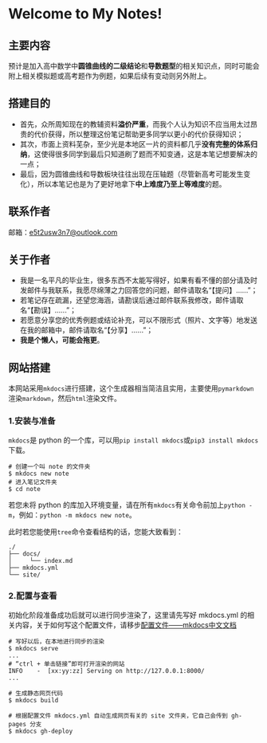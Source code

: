 # Welcome to My Notes!

## 主要内容

预计是加入高中数学中**圆锥曲线的二级结论**和**导数题型**的相关知识点，同时可能会附上相关模拟题或高考题作为例题，如果后续有变动则另外附上。

## 搭建目的

- 首先，众所周知现在的教辅资料**溢价严重**，而我个人认为知识不应当用太过昂贵的代价获得，所以整理这份笔记帮助更多同学以更小的代价获得知识；
- 其次，市面上资料芜杂，至少光是本地区一片的资料都几乎**没有完整的体系归纳**，这使得很多同学到最后只知道刷了题而不知变通，这是本笔记想要解决的一点；
- 最后，因为圆锥曲线和导数板块往往出现在压轴题（尽管新高考可能发生变化），所以本笔记也是为了更好地拿下**中上难度乃至上等难度**的题。

## 联系作者

邮箱：e5t2usw3n7@outlook.com

## 关于作者

- 我是一名平凡的毕业生，很多东西不太能写得好，如果有看不懂的部分请及时发邮件与我联系，我愿尽绵薄之力回答您的问题，邮件请取名“【提问】......”；
- 若笔记存在疏漏，还望您海涵，请勘误后通过邮件联系我修改，邮件请取名“【勘误】......”；
- 若愿意分享您的优秀例题或结论补充，可以不限形式（照片、文字等）地发送在我的邮箱中，邮件请取名“【分享】......”；
- **我是个懒人，可能会拖更**。

## 网站搭建

本网站采用`mkdocs`进行搭建，这个生成器相当简洁且实用，主要使用`pymarkdown`渲染`markdown`，然后`html`渲染文件。

### 1.安装与准备

`mkdocs`是 python 的一个库，可以用`pip install mkdocs`或`pip3 install mkdocs`下载。

```shell
# 创建一个叫 note 的文件夹
$ mkdocs new note    
# 进入笔记文件夹
$ cd note
```

若您未将 python 的库加入环境变量，请在所有`mkdocs`有关命令前加上`python -m`，例如：`python -m mkdocs new note`。

此时若您能使用`tree`命令查看结构的话，您能大致看到：
```
./
├── docs/
│     └── index.md
├── mkdocs.yml
└── site/
```

### 2.配置与查看

初始化阶段准备成功后就可以进行同步渲染了，这里请先写好 mkdocs.yml 的相关内容，关于如何写这个配置文件，请移步[配置文件——mkdocs中文文档](https://hellowac.github.io/mkdocs-docs-zh/user-guide/configuration/)

```shell
# 写好以后，在本地进行同步的渲染
$ mkdocs serve
...
# “ctrl + 单击链接”即可打开渲染的网站
INFO    -  [xx:yy:zz] Serving on http://127.0.0.1:8000/
...

# 生成静态网页代码
$ mkdocs build

# 根据配置文件 mkdocs.yml 自动生成网页有关的 site 文件夹，它自己会传到 gh-pages 分支
$ mkdocs gh-deploy
```
